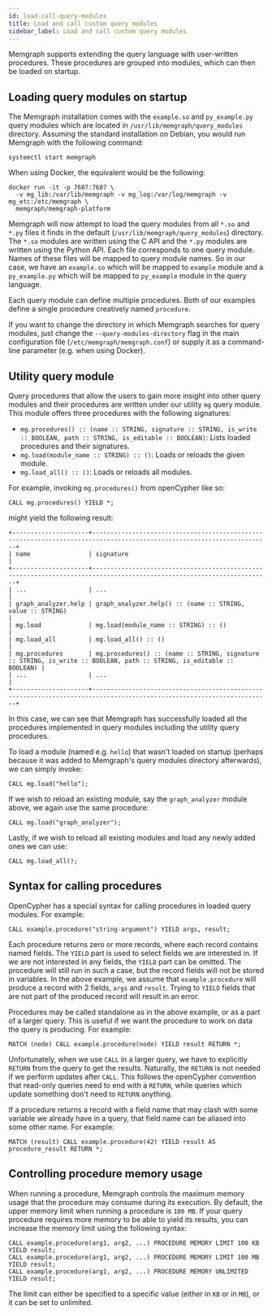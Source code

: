 ```yaml
---
id: load-call-query-modules
title: Load and call custom query modules
sidebar_label: Load and call custom query modules
---
```


Memgraph supports extending the query language with user-written procedures.
These procedures are grouped into modules, which can then be loaded on startup.

## Loading query modules on startup

The Memgraph installation comes with the `example.so` and `py_example.py` query
modules which are located in `/usr/lib/memgraph/query_modules` directory.
Assuming the standard installation on Debian, you would run Memgraph with the
following command:

```plaintext
systemctl start memgraph
```

When using Docker, the equivalent would be the following:

```plaintext
docker run -it -p 7687:7687 \
  -v mg_lib:/var/lib/memgraph -v mg_log:/var/log/memgraph -v mg_etc:/etc/memgraph \
  memgraph/memgraph-platform
```

Memgraph will now attempt to load the query modules from all `*.so` and `*.py`
files it finds in the default (`/usr/lib/memgraph/query_modules`) directory.
The `*.so` modules are written using the C API and the `*.py` modules are
written using the Python API. Each file corresponds to one query module. Names
of these files will be mapped to query module names.  So in our case, we have
an `example.so` which will be mapped to `example` module and a `py_example.py`
which will be mapped to `py_example` module in the query language.

Each query module can define multiple procedures. Both of our examples define
a single procedure creatively named `procedure`.

If you want to change the directory in which Memgraph searches for query
modules, just change the `--query-modules-directory` flag in the main
configuration file (`/etc/memgraph/memgraph.conf`) or supply it as
a command-line parameter (e.g. when using Docker).

## Utility query module

Query procedures that allow the users to gain more insight into other query
modules and their procedures are written under our utility `mg` query module.
This module offers three procedures with the following signatures:

* `mg.procedures() :: (name :: STRING, signature :: STRING, is_write :: BOOLEAN, path :: STRING, is_editable :: BOOLEAN)`: Lists loaded
  procedures and their signatures.
* `mg.load(module_name :: STRING) :: ()`: Loads or reloads the given module.
* `mg.load_all() :: ()`: Loads or reloads all modules.

For example, invoking `mg.procedures()` from openCypher like so:

```cypher
CALL mg.procedures() YIELD *;
```

might yield the following result:

```plaintext
+---------------------+-----------------------------------------------------------------------------------------------------------------------+
| name                | signature                                                                                                             |
+---------------------+-----------------------------------------------------------------------------------------------------------------------+
| ...                 | ...                                                                                                                   |
| graph_analyzer.help | graph_analyzer.help() :: (name :: STRING, value :: STRING)                                                            |
| mg.load             | mg.load(module_name :: STRING) :: ()                                                                                  |
| mg.load_all         | mg.load_all() :: ()                                                                                                   |
| mg.procedures       | mg.procedures() :: (name :: STRING, signature :: STRING, is_write :: BOOLEAN, path :: STRING, is_editable :: BOOLEAN) |
| ...                 | ...                                                                                                                   |
+---------------------+-----------------------------------------------------------------------------------------------------------------------+
```

In this case, we can see that Memgraph has successfully loaded all the procedures implemented
in query modules including the utility query procedures.

To load a module (named e.g. `hello`) that wasn't loaded on startup (perhaps
because it was added to Memgraph's query modules directory afterwards), we
can simply invoke:

```cypher
CALL mg.load("hello");
```

If we wish to reload an existing module, say the `graph_analyzer` module above, we
again use the same procedure:

```cypher
CALL mg.load("graph_analyzer");
```

Lastly, if we wish to reload all existing modules and load any newly added ones
we can use:

```cypher
CALL mg.load_all();
```

## Syntax for calling procedures

OpenCypher has a special syntax for calling procedures in loaded query
modules. For example:

```cypher
CALL example.procedure("string-argument") YIELD args, result;
```

Each procedure returns zero or more records, where each record contains named
fields. The `YIELD` part is used to select fields we are interested in. If we
are not interested in any fields, the `YIELD` part can be omitted. The
procedure will still run in such a case, but the record fields will not be
stored in variables. In the above example, we assume that `example.procedure`
will produce a record with 2 fields, `args` and `result`. Trying to `YIELD`
fields that are not part of the produced record will result in an error.

Procedures may be called standalone as in the above example, or as a part of a
larger query. This is useful if we want the procedure to work on data the
query is producing. For example:

```cypher
MATCH (node) CALL example.procedure(node) YIELD result RETURN *;
```

Unfortunately, when we use `CALL` in a larger query, we have to explicitly
`RETURN` from the query to get the results. Naturally, the `RETURN` is not
needed if we perform updates after `CALL`. This follows the openCypher
convention that read-only queries need to end with a `RETURN`, while queries
which update something don't need to `RETURN` anything.

If a procedure returns a record with a field name that may clash with some
variable we already have in a query, that field name can be aliased into some
other name. For example:

```cypher
MATCH (result) CALL example.procedure(42) YIELD result AS procedure_result RETURN *;
```

## Controlling procedure memory usage

When running a procedure, Memgraph controls the maximum memory usage that the
procedure may consume during its execution.  By default, the upper memory limit
when running a procedure is `100 MB`.  If your query procedure requires more
memory to be able to yield its results, you can increase the memory limit using
the following syntax:

```cypher
CALL example.procedure(arg1, arg2, ...) PROCEDURE MEMORY LIMIT 100 KB YIELD result;
CALL example.procedure(arg1, arg2, ...) PROCEDURE MEMORY LIMIT 100 MB YIELD result;
CALL example.procedure(arg1, arg2, ...) PROCEDURE MEMORY UNLIMITED YIELD result;
```

The limit can either be specified to a specific value (either in `KB` or in
`MB`), or it can be set to unlimited.
